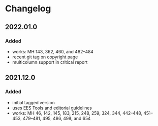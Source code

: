 # Changelog


## 2022.01.0

### Added

- works: MH 143, 362, 460, and 482–484
- recent git tag on copyright page
- multicolumn support in critical report


## 2021.12.0

### Added

- initial tagged version
- uses EES Tools and editorial guidelines
- works: MH 46, 142, 145, 183, 215, 248, 259, 324, 344, 442–448, 451–453,
  479–481, 495, 496, 498, and 654
